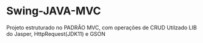 # Swing-JAVA-MVC
Projeto estruturado no PADRÂO MVC, com operações de CRUD
Utilzado LIB do Jasper, HttpRequest(JDK11) e GSON
